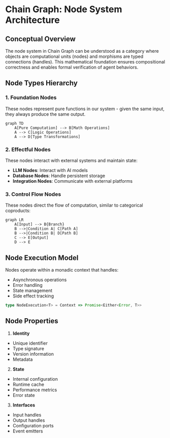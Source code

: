 # Chain Graph: Node System Architecture

## Conceptual Overview

The node system in Chain Graph can be understood as a category where objects are computational units (nodes) and morphisms are typed connections (handles). This mathematical foundation ensures compositional correctness and enables formal verification of agent behaviors.

## Node Types Hierarchy

### 1. Foundation Nodes
These nodes represent pure functions in our system - given the same input, they always produce the same output.

```mermaid
graph TD
    A[Pure Computation] --> B[Math Operations]
    A --> C[Logic Operations]
    A --> D[Type Transformations]
```

### 2. Effectful Nodes
These nodes interact with external systems and maintain state:

- **LLM Nodes**: Interact with AI models
- **Database Nodes**: Handle persistent storage
- **Integration Nodes**: Communicate with external platforms

### 3. Control Flow Nodes
These nodes direct the flow of computation, similar to categorical coproducts:

```mermaid
graph LR
    A[Input] --> B{Branch}
    B -->|Condition A| C[Path A]
    B -->|Condition B| D[Path B]
    C --> E[Output]
    D --> E
```

## Node Execution Model

Nodes operate within a monadic context that handles:
- Asynchronous operations
- Error handling
- State management
- Side effect tracking

```typescript
type NodeExecution<T> = Context => Promise<Either<Error, T>>
```

## Node Properties

1. **Identity**
- Unique identifier
- Type signature
- Version information
- Metadata

2. **State**
- Internal configuration
- Runtime cache
- Performance metrics
- Error state

3. **Interfaces**
- Input handles
- Output handles
- Configuration ports
- Event emitters
